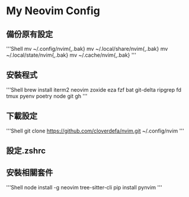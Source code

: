 # My Neovim Config

## 備份原有設定

'''Shell
mv ~/.config/nvim{,.bak}
mv ~/.local/share/nvim{,.bak}
mv ~/.local/state/nvim{,.bak}
mv ~/.cache/nvim{,.bak}
'''

## 安裝程式

'''Shell
brew install iterm2 neovim zoxide eza fzf bat git-delta ripgrep fd tmux pyenv poetry node git gh
'''

## 下載設定

'''Shell
git clone https://github.com/cloverdefa/nvim.git ~/.config/nvim
'''

## 設定.zshrc

## 安裝相關套件

'''Shell
node install -g neovim tree-sitter-cli
pip install pynvim
'''
